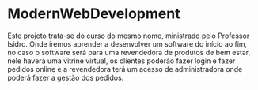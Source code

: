 # ModernWebDevelopment
Este projeto trata-se do curso do mesmo nome, ministrado pelo Professor Isidro.
Onde iremos aprender a desenvolver um software do início ao fim, no caso o software será para uma revendedora de produtos de bem estar, nele haverá uma vitrine virtual, 
os clientes poderão fazer login e fazer pedidos online e a revendedora terá um acesso de administradora onde poderá fazer a gestão dos pedidos.
